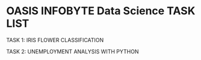 # OASIS INFOBYTE Data Science TASK LIST

TASK 1: IRIS FLOWER CLASSIFICATION

TASK 2: UNEMPLOYMENT ANALYSIS WITH PYTHON



